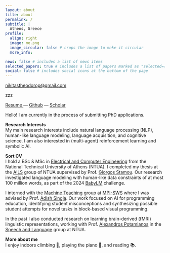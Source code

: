 ```yaml
---
layout: about
title: about
permalink: /
subtitle: |
  Athens, Greece 
profile:
  align: right
  image: me.png
  image_circular: false # crops the image to make it circular
  more_info:

news: false # includes a list of news items
selected_papers: true # includes a list of papers marked as "selected={true}"
social: false # includes social icons at the bottom of the page
---
```



nikitastheodorop@gmail.com

zzz

[Resume 
](assets/pdf/cv_nikitas_theodoropoulos.pdf) <i class="fa-solid fa-arrow-up-right-from-square"></i> — [Github](https://github.com/nikitas-theo) <i class="fa-brands fa-github"></i>
— [Scholar](https://scholar.google.com/citations?user=eqyKPGkAAAAJ)  <i class="fa-solid fa-graduation-cap"></i>


Hello! 
I am currently in the process of submitting PhD applications.


**Research Interests**\
My main research interests include natural language processing (NLP), human-like language modeling, language acquisition, and cognitive science. I am also interested in (multi-agent) reinforcement learning and symbolic AI.



**Sort CV**\
I hold a BSc & MSc in [Electrical and Computer Engineering](https://www.ece.ntua.gr/en) from the National Technical University of Athens (NTUA). I completed my thesis at the [AILS](https://www.ails.ece.ntua.gr/) group of NTUA supervised by Prof. [Giorgos Stamou](https://www.ece.ntua.gr/en/staff/174). Our research investigated language modeling with human-like data constraints of at most 100 million words, as part of the 2024 [BabyLM](https://babylm.github.io/) challenge.


I interned with the [Machine Teaching](https://machineteaching.mpi-sws.org/) group at [MPI-SWS](https://www.mpi-sws.org/) where I was advised by Prof. [Adish Singla](https://machineteaching.mpi-sws.org/adishsingla.html). Our work focused on AI for programming education, identifying student misconceptions and synthesizing possible student attempts for novel tasks in block-based visual programming. 

In the past I also conducted research on learning brain-derived (fMRI) linguistic representations, working with Prof. [Alexandros Potamianos](https://slp-ntua.github.io/potam/) in the [Speech and Language](https://slp-ntua.github.io/index.html) group at NTUA. 


**More about me**\
I enjoy indoors climbing 🧗, playing the piano 🎹, and reading 📚.


